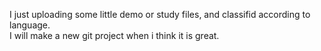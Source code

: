I just uploading some little demo or study files, and classifid according to language.  
I will make a new git project when i think it is great.
